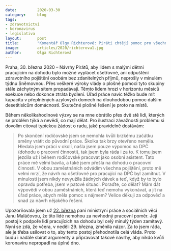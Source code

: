 ```yaml
---
date:         2020-03-30
category:     blog
tags:
- zdravotnictví
- koronavirus
- legislativa
layout:       post
title:        "Komentář Olgy Richterové: Piráti chtějí pomoc pro všechny rodiče, i ty pracující na dohodu"
image:        articles/2020/richterova1.jpg
author:       Olga Richterová
--- 
```



Praha, 30. března 2020 – Návrhy Pirátů, aby lidem s malými dětmi pracujícím na dohodu bylo možné vyplácet ošetřovné, ani odpuštění zdravotního pojištění osobám bez zdanitelných příjmů, neprošly v minulém týdnu Sněmovnou. Přes veškeré výroky vlády o plošné pomoci tyto skupiny stále záchytným sítem propadávají. Těmto lidem hrozí v horizontu měsíců exekuce nebo dokonce ztráta bydlení. Úřad práce navíc těžko bude mít kapacitu v přeplněných azylových domech na dlouhodobou pomoc dalším desetitisícům domácností. Skutečné plošné řešení je proto na místě. 

Během několikahodinové výzvy se na mne obrátilo přes dvě stě lidí, kterých se problém týká a nevědí, co mají dělat. Pro ilustraci závažnosti problému si dovolím citovat typickou žádost o radu, jaké pravidelně dostávám:

> Po skončení rodičovské jsem se nemohla kvůli brzkému začátku směny vrátit do původní práce. Školka tak brzy otevřeno neměla. Hledala jsem práci v okolí, našla jsem pouze výpomoc na DPČ (dohodu o pracovní činnosti), tak jsem byla ráda i za to. K tomu jsem jezdila už i během rodičovské pracovat jako osobní asistent. Tato práce mě velmi bavila, a také jsem přešla na dohodu o pracovní činnosti. V obou zaměstnáních odvádím všechna pojištění, proto mě velmi mrzí, že návrh na ošetřovné pro pracující na DPČ byl zamítnut. V minulosti jsem nikdy nevyužila žádných dávek a teď, když by to bylo opravdu potřeba, jsem v patové situaci. Poraďte, co dělat? Mám dát výpovědi v obou zaměstnáních, která teď nemohu vykonávat, a jít na úřad práce, abych měla pomoc s nájmem? Velice děkuji za odpověď a snad za návrh nějakého řešení.

Upozorňovala jsem už [22. března](https://evidence.pirati.cz/report/4248/) paní ministryni práce a sociálních věcí Janu Maláčovou, že tito lidé nemohou za nevhodný pracovní poměr. Její postoj k podpoře lidí pracujících na dohodu byl celý minulý týden zamítavý. Nyní se zdá, že včera, v neděli 29. března, změnila názor. Za to jsem ráda, ale je třeba usilovat o to, aby tento postoj přehodnotila celá vláda. Proto budu i nadále sbírat argumenty a připravovat takové návrhy, aby nikdo kvůli koronaviru nepropadl na úplné dno.

 
